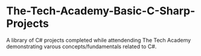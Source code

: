 # The-Tech-Academy-Basic-C-Sharp-Projects

A library of C# projects completed while attendending The Tech Academy demonstrating varous concepts/fundamentals related to C#.
